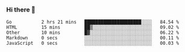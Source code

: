 ### Hi there 👋

<!--
**KLXLjun/KLXLjun** is a ✨ _special_ ✨ repository because its `README.md` (this file) appears on your GitHub profile.

Here are some ideas to get you started:

- 🔭 I’m currently working on ...
- 🌱 I’m currently learning ...
- 👯 I’m looking to collaborate on ...
- 🤔 I’m looking for help with ...
- 💬 Ask me about ...
- 📫 How to reach me: ...
- 😄 Pronouns: ...
- ⚡ Fun fact: ...
-->

<!--START_SECTION:waka-->
```text
Go           2 hrs 21 mins   █████████████████████░░░░   84.54 % 
HTML         15 mins         ██▒░░░░░░░░░░░░░░░░░░░░░░   09.02 % 
Other        10 mins         █▓░░░░░░░░░░░░░░░░░░░░░░░   06.22 % 
Markdown     0 secs          ░░░░░░░░░░░░░░░░░░░░░░░░░   00.11 % 
JavaScript   0 secs          ░░░░░░░░░░░░░░░░░░░░░░░░░   00.03 % 
```
<!--END_SECTION:waka-->
